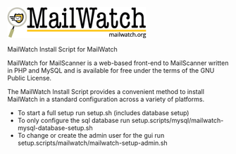 ![](mailwatch-logo.png?raw=true)

MailWatch Install Script for MailWatch

MailWatch for MailScanner is a web-based front-end to MailScanner written in PHP and MySQL and is available for free under the terms of the GNU Public License.

The MailWatch Install Script provides a convenient method to install MailWatch in a standard configuration across a variety of platforms.

 * To start a full setup run setup.sh (includes database setup)
 * To only configure the sql database run setup.scripts/mysql/mailwatch-mysql-database-setup.sh
 * To change or create the admin user for the gui run setup.scripts/mailwatch/mailwatch-setup-admin.sh
